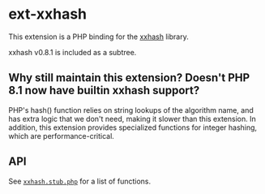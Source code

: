 # ext-xxhash
This extension is a PHP binding for the [xxhash](https://github.com/Cyan4973/xxHash) library.

xxhash v0.8.1 is included as a subtree.

## Why still maintain this extension? Doesn't PHP 8.1 now have builtin xxhash support?
PHP's hash() function relies on string lookups of the algorithm name, and has extra logic that we don't need, making it slower than this extension.
In addition, this extension provides specialized functions for integer hashing, which are performance-critical.

## API
See [`xxhash.stub.php`](/xxhash.stub.php) for a list of functions.
